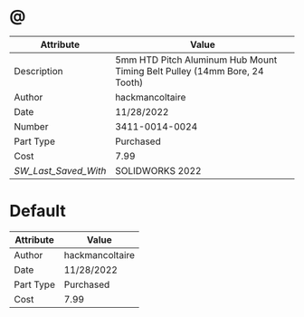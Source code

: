 # @
| Attribute | Value |
| ---  | ---     |
| Description | 5mm HTD Pitch Aluminum Hub Mount Timing Belt Pulley (14mm Bore, 24 Tooth) |
| Author | hackmancoltaire |
| Date | 11/28/2022 |
| Number | 3411-0014-0024 |
| Part Type | Purchased |
| Cost | 7.99 |
| _SW_Last_Saved_With_ | SOLIDWORKS 2022 |
# Default
| Attribute | Value |
| ---  | ---     |
| Author | hackmancoltaire |
| Date | 11/28/2022 |
| Part Type | Purchased |
| Cost | 7.99 |
